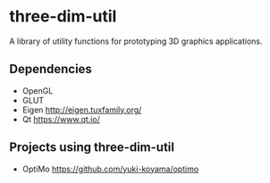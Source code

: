 # three-dim-util

A library of utility functions for prototyping 3D graphics applications.

## Dependencies

- OpenGL
- GLUT
- Eigen <http://eigen.tuxfamily.org/>
- Qt <https://www.qt.io/>

## Projects using three-dim-util

- OptiMo <https://github.com/yuki-koyama/optimo>
